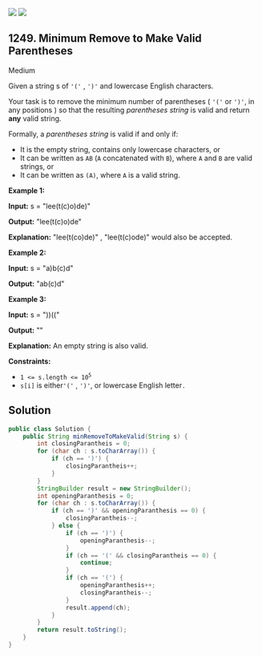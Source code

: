 [![](https://img.shields.io/github/stars/javadev/LeetCode-in-Java?label=Stars&style=flat-square)](https://github.com/javadev/LeetCode-in-Java)
[![](https://img.shields.io/github/forks/javadev/LeetCode-in-Java?label=Fork%20me%20on%20GitHub%20&style=flat-square)](https://github.com/javadev/LeetCode-in-Java/fork)

## 1249\. Minimum Remove to Make Valid Parentheses

Medium

Given a string s of `'('` , `')'` and lowercase English characters.

Your task is to remove the minimum number of parentheses ( `'('` or `')'`, in any positions ) so that the resulting _parentheses string_ is valid and return **any** valid string.

Formally, a _parentheses string_ is valid if and only if:

*   It is the empty string, contains only lowercase characters, or
*   It can be written as `AB` (`A` concatenated with `B`), where `A` and `B` are valid strings, or
*   It can be written as `(A)`, where `A` is a valid string.

**Example 1:**

**Input:** s = "lee(t(c)o)de)"

**Output:** "lee(t(c)o)de"

**Explanation:** "lee(t(co)de)" , "lee(t(c)ode)" would also be accepted.

**Example 2:**

**Input:** s = "a)b(c)d"

**Output:** "ab(c)d"

**Example 3:**

**Input:** s = "))(("

**Output:** ""

**Explanation:** An empty string is also valid.

**Constraints:**

*   <code>1 <= s.length <= 10<sup>5</sup></code>
*   `s[i]` is either`'('` , `')'`, or lowercase English letter`.`

## Solution

```java
public class Solution {
    public String minRemoveToMakeValid(String s) {
        int closingParantheis = 0;
        for (char ch : s.toCharArray()) {
            if (ch == ')') {
                closingParantheis++;
            }
        }
        StringBuilder result = new StringBuilder();
        int openingParanthesis = 0;
        for (char ch : s.toCharArray()) {
            if (ch == ')' && openingParanthesis == 0) {
                closingParantheis--;
            } else {
                if (ch == ')') {
                    openingParanthesis--;
                }
                if (ch == '(' && closingParantheis == 0) {
                    continue;
                }
                if (ch == '(') {
                    openingParanthesis++;
                    closingParantheis--;
                }
                result.append(ch);
            }
        }
        return result.toString();
    }
}
```